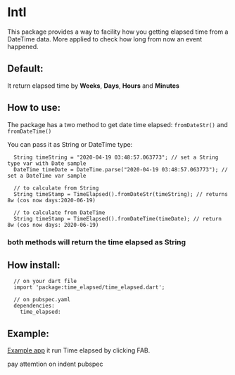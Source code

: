 Intl
====

This package provides a way to facility how you getting elapsed time from a DateTime data. More applied to check how long from now an event happened.

## Default:
It return elapsed time by **Weeks**, **Days**, **Hours** and **Minutes**


## How to use:

The package has a two method to get date time elapsed: ```fromDateStr()``` and ```fromDateTime()```

You can pass it as String or DateTime type:


      String timeString = "2020-04-19 03:48:57.063773"; // set a String type var with Date sample
      DateTime timeDate = DateTime.parse("2020-04-19 03:48:57.063773"); // set a DateTime var sample

      // to calculate from String
      String timeStamp = TimeElapsed().fromDateStr(timeString); // returns 8w (cos now days:2020-06-19)
      
      // to calculate from DateTime
      String timeStamp = TimeElapsed().fromDateTime(timeDate); // return 8w (cos now days: 2020-06-19)
      
### both methods will return the time elapsed as String

## How install:

      // on your dart file
      import 'package:time_elapsed/time_elapsed.dart';
      
      // on pubspec.yaml
      dependencies:
        time_elapsed:   
        

## Example:
[Example app](https://github.com/allansrc/time_elapsed/tree/master/example)
 it run Time elapsed by clicking FAB.

pay attemtion on indent pubspec